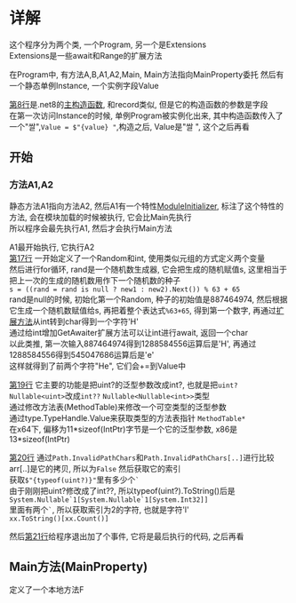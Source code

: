 # 详解

这个程序分为两个类, 一个Program, 另一个是Extensions  
Extensions是一些await和Range的扩展方法  

在Program中, 有方法A,B,A1,A2,Main, Main方法指向MainProperty委托
然后有一个静态单例Instance, 一个实例字段Value

[第8行](https://github.com/ilyfairy/HelloWorld/blob/c66513d7cc922dd26dfb2089872e7e3737bf8979/HelloWorld/Program.cs#L8)是.net8的[主构造函数](https://github.com/dotnet/csharplang/issues/2691), 和record类似, 但是它的构造函数的参数是字段  
在第一次访问Instance的时候, 单例Program被实例化出来, 其中构造函数传入了一个"쌀",`Value = $"{value} "`,构造之后, Value是"쌀 ", 这个之后再看

## 开始

### 方法A1,A2

静态方法A1指向方法A2, 然后A1有一个特性[ModuleInitializer](https://learn.microsoft.com/zh-cn/dotnet/api/system.runtime.compilerservices.moduleinitializerattribute), 标注了这个特性的方法, 会在模块加载的时候被执行, 它会比Main先执行  
所以程序会最先执行A1, 然后才会执行Main方法

A1最开始执行, 它执行A2  
[第17行](https://github.com/ilyfairy/HelloWorld/blob/c66513d7cc922dd26dfb2089872e7e3737bf8979/HelloWorld/Program.cs#L17) 一开始定义了一个Random和int, 使用类似元组的方式定义两个变量  
然后进行for循环, rand是一个随机数生成器, 它会把生成的随机赋值s, 这里相当于把上一次的生成的随机数用作下一个随机数的种子   
`s = ((rand = rand is null ? new1 : new2).Next()) % 63 + 65`  
rand是null的时候, 初始化第一个Random, 种子的初始值是887464974, 然后根据它生成一个随机数赋值给s, 再把着整个表达式`%63+65`, 得到第一个数字, 再通过[扩展方法](https://github.com/ilyfairy/HelloWorld/blob/c66513d7cc922dd26dfb2089872e7e3737bf8979/HelloWorld/Extensions.cs#L7)从int转到char得到一个字符'H'  
通过给int增加GetAwaiter扩展方法可以让int进行await, 返回一个char  
以此类推, 第一次输入887464974得到1288584556运算后是'H', 再通过1288584556得到545047686运算后是'e'  
这样就得到了前两个字符"He", 它们会+=到Value中  

[第19行](https://github.com/ilyfairy/HelloWorld/blob/c66513d7cc922dd26dfb2089872e7e3737bf8979/HelloWorld/Program.cs#L19) 它主要的功能是把uint?的泛型参数改成int?, 也就是把`uint?` `Nullable<uint>`改成`int??` `Nullable<Nullable<int>>`类型  
通过修改方法表(MethodTable)来修改一个可空类型的泛型参数  
通过type.TypeHandle.Value来获取类型的方法表指针 `MethodTable*`  
在x64下, 偏移为11\*sizeof(IntPtr)字节是一个它的泛型参数, x86是13\*sizeof(IntPtr)

[第20行](https://github.com/ilyfairy/HelloWorld/blob/c66513d7cc922dd26dfb2089872e7e3737bf8979/HelloWorld/Program.cs#L20) 通过`Path.InvalidPathChars`和`Path.InvalidPathChars[..]`进行比较arr[..]是它的拷贝, 所以为`False` 然后获取它的索引  
获取`$"{typeof(uint?)}"`里有多少个``` ` ```  
由于刚刚把uint?修改成了int??, 所以typeof(uint?).ToString()后是```System.Nullable`1[System.Nullable`1[System.Int32]]```  
里面有两个``` ` ```, 所以获取索引为2的字符, 也就是字符'l'  
`xx.ToString()[xx.Count()]`

然后[第21行](https://github.com/ilyfairy/HelloWorld/blob/c66513d7cc922dd26dfb2089872e7e3737bf8979/HelloWorld/Program.cs#L21)给程序退出加了个事件, 它将是最后执行的代码, 之后再看  

## Main方法(MainProperty)

定义了一个本地方法F


